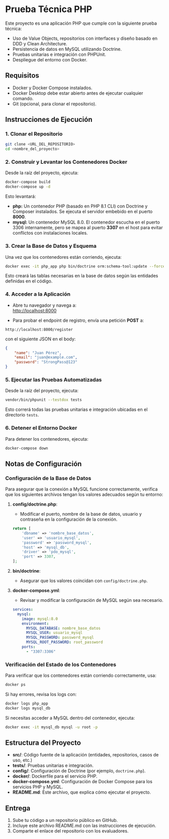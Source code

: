 # Prueba Técnica PHP

Este proyecto es una aplicación PHP que cumple con la siguiente prueba técnica:
- Uso de Value Objects, repositorios con interfaces y diseño basado en DDD y Clean Architecture.
- Persistencia de datos en MySQL utilizando Doctrine.
- Pruebas unitarias e integración con PHPUnit.
- Despliegue del entorno con Docker.

## Requisitos

- Docker y Docker Compose instalados.
- Docker Desktop debe estar abierto antes de ejecutar cualquier comando.
- Git (opcional, para clonar el repositorio).

## Instrucciones de Ejecución

### 1. Clonar el Repositorio
```bash
git clone <URL_DEL_REPOSITORIO>
cd <nombre_del_proyecto>
```

### 2. Construir y Levantar los Contenedores Docker

Desde la raíz del proyecto, ejecuta:
```bash
docker-compose build
docker-compose up -d
```
Esto levantará:
- **php:** Un contenedor PHP (basado en PHP 8.1 CLI) con Doctrine y Composer instalados. Se ejecuta el servidor embebido en el puerto **8000**.
- **mysql:** Un contenedor MySQL 8.0. El contenedor escucha en el puerto 3306 internamente, pero se mapea al puerto **3307** en el host para evitar conflictos con instalaciones locales.

### 3. Crear la Base de Datos y Esquema

Una vez que los contenedores están corriendo, ejecuta:
```bash
docker exec -it php_app php bin/doctrine orm:schema-tool:update --force
```
Esto creará las tablas necesarias en la base de datos según las entidades definidas en el código.

### 4. Acceder a la Aplicación

- Abre tu navegador y navega a:  
  [http://localhost:8000](http://localhost:8000)
  
- Para probar el endpoint de registro, envía una petición **POST** a:
```
http://localhost:8000/register
```
con el siguiente JSON en el body:
```json
{
    "name": "Juan Pérez",
    "email": "juan@example.com",
    "password": "StrongPass@123"
}
```

### 5. Ejecutar las Pruebas Automatizadas

Desde la raíz del proyecto, ejecuta:
```bash
vendor/bin/phpunit --testdox tests
```
Esto correrá todas las pruebas unitarias e integración ubicadas en el directorio `tests`.

### 6. Detener el Entorno Docker

Para detener los contenedores, ejecuta:
```bash
docker-compose down
```

## Notas de Configuración

### Configuración de la Base de Datos

Para asegurar que la conexión a MySQL funcione correctamente, verifica que los siguientes archivos tengan los valores adecuados según tu entorno:

1. **config/doctrine.php**:
   - Modificar el puerto, nombre de la base de datos, usuario y contraseña en la configuración de la conexión.
   ```php
   return [
       'dbname' => 'nombre_base_datos',
       'user' => 'usuario_mysql',
       'password' => 'password_mysql',
       'host' => 'mysql_db',
       'driver' => 'pdo_mysql',
       'port' => 3307,
   ];
   ```

2. **bin/doctrine**:
   - Asegurar que los valores coincidan con `config/doctrine.php`.

3. **docker-compose.yml**:
   - Revisar y modificar la configuración de MySQL según sea necesario.
   ```yaml
   services:
     mysql:
       image: mysql:8.0
       environment:
         MYSQL_DATABASE: nombre_base_datos
         MYSQL_USER: usuario_mysql
         MYSQL_PASSWORD: password_mysql
         MYSQL_ROOT_PASSWORD: root_password
       ports:
         - "3307:3306"
   ```

### Verificación del Estado de los Contenedores

Para verificar que los contenedores están corriendo correctamente, usa:
```bash
docker ps
```

Si hay errores, revisa los logs con:
```bash
docker logs php_app
docker logs mysql_db
```

Si necesitas acceder a MySQL dentro del contenedor, ejecuta:
```bash
docker exec -it mysql_db mysql -u root -p
```

## Estructura del Proyecto

- **src/**: Código fuente de la aplicación (entidades, repositorios, casos de uso, etc.)
- **tests/**: Pruebas unitarias e integración.
- **config/**: Configuración de Doctrine (por ejemplo, `doctrine.php`).
- **docker/**: Dockerfile para el servicio PHP.
- **docker-compose.yml**: Configuración de Docker Compose para los servicios PHP y MySQL.
- **README.md**: Este archivo, que explica cómo ejecutar el proyecto.

## Entrega

1. Sube tu código a un repositorio público en GitHub.
2. Incluye este archivo README.md con las instrucciones de ejecución.
3. Comparte el enlace del repositorio con los evaluadores.
